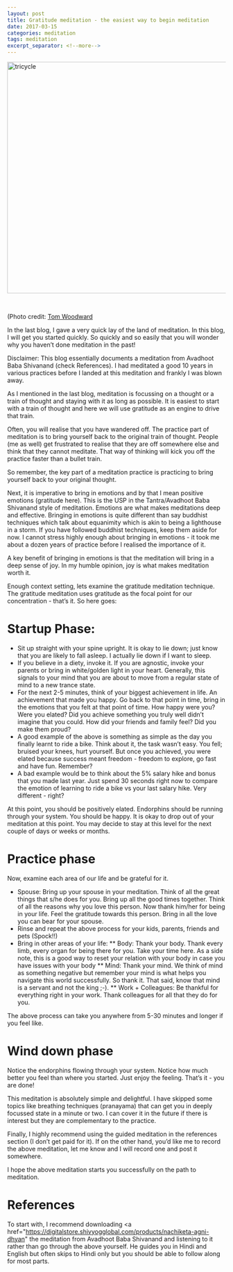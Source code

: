 ```yaml
---
layout: post
title: Gratitude meditation - the easiest way to begin meditation
date: 2017-03-15
categories: meditation
tags: meditation
excerpt_separator: <!--more-->
---
```


<a data-flickr-embed="true"  href="https://www.flickr.com/photos/bionicteaching/8129610558/in/photolist-doonZh-6x8zCP-gXcXf-6Eqm56-3X2HNS-6x8zCp-kVns8H-9yCMcS-a92NZG-qHwYT7-4RQpGE-4RLgCT-9fpA7P-RFhRsj-fUPfd7-Rb5g4a-4u4fM-auaKzz-8qbLGo-7fQ4E5-9F31ko-v8TWiZ-RBhxwr-5sHMk-dCaFc-p6vGVH-gNaxpT-9j5DWz-8X7V5R-6KKfcc-5NEcQu-cYrQiw-pBK2o1-cEwRMu-ebQpL-7uPGd2-eYeMeE-qZ44cZ-41HNj6-6fa7TP-apASDU-5f6kqX-6x8zCz-fFvBhP-9WQugR-6x8zCa-9snRzZ-nDwe9-7SREWN-GNjzR" title="tricycle"><img src="https://c1.staticflickr.com/9/8186/8129610558_041efbbc98_c.jpg" width="800" height="534" alt="tricycle"></a><script async src="//embedr.flickr.com/assets/client-code.js" charset="utf-8"></script>

<br>

(Photo credit:  <a href="https://www.flickr.com/photos/bionicteaching/8129610558/in/photolist-doonZh-6x8zCP-gXcXf-6Eqm56-3X2HNS-6x8zCp-kVns8H-9yCMcS-a92NZG-qHwYT7-4RQpGE-4RLgCT-9fpA7P-RFhRsj-fUPfd7-Rb5g4a-4u4fM-auaKzz-8qbLGo-7fQ4E5-9F31ko-v8TWiZ-RBhxwr-5sHMk-dCaFc-p6vGVH-gNaxpT-9j5DWz-8X7V5R-6KKfcc-5NEcQu-cYrQiw-pBK2o1-cEwRMu-ebQpL-7uPGd2-eYeMeE-qZ44cZ-41HNj6-6fa7TP-apASDU-5f6kqX-6x8zCz-fFvBhP-9WQugR-6x8zCa-9snRzZ-nDwe9-7SREWN-GNjzR"> Tom Woodward </a>

In the last blog, I gave a very quick lay of the land of meditation. In this blog, I will get you started quickly. So quickly and so easily that you will wonder why you haven’t done meditation in the past!
<!--more-->
Disclaimer: This blog essentially documents a meditation from Avadhoot Baba Shivanand (check References). I had meditated a good 10 years in various practices before I landed at this meditation and frankly I was blown away.

As I mentioned in the last blog, meditation is focussing on a thought or a train of thought and staying with it as long as possible. It is easiest to start with a train of thought and here we will use gratitude as an engine to drive that train.

Often, you will realise that you have wandered off. The practice part of meditation is to bring yourself back to the original train of thought. People (me as well) get frustrated to realise that they are off somewhere else and think that they cannot meditate. That way of thinking will kick you off the practice faster than a bullet train.

So remember, the key part of a meditation practice is practicing to bring yourself back to your original thought.

Next, it is imperative to bring in emotions and by that I mean positive emotions (gratitude here). This is the USP in the Tantra/Avadhoot Baba Shivanand style of meditation. Emotions are what makes meditations deep and effective. Bringing in emotions is quite different than say buddhist techniques which talk about equanimity which is akin to being a lighthouse in a storm. If you have followed buddhist techniques, keep them aside for now. I cannot stress highly enough about bringing in emotions - it took me about a dozen years of practice before I realised the importance of it.

A key benefit of bringing in emotions is that the meditation will bring in a deep sense of joy. In my humble opinion, joy is what makes meditation worth it.

Enough context setting, lets examine the gratitude meditation technique. The gratitude meditation uses gratitude as the focal point for our concentration - that’s it. So here goes:

# Startup Phase:

* Sit up straight with your spine upright. It is okay to lie down; just know that you are likely to fall asleep. I actually lie down if I want to sleep.
* If you believe in a diety, invoke it. If you are agnostic, invoke your parents or bring in white/golden light in your heart. Generally, this signals to your mind that you are about to move from a regular state of mind to a new trance state.
* For the next 2-5 minutes, think of your biggest achievement in life. An achievement that made you happy. Go back to that point in time, bring in the emotions that you felt at that point of time. How happy were you? Were you elated?  Did you achieve something you truly well didn’t imagine that you could. How did your friends and family feel? Did you make them proud?
* A good example of the above is something as simple as the day you finally learnt to ride a bike. Think about it, the task wasn’t easy. You fell; bruised your knees, hurt yourself. But once you achieved, you were elated because success meant freedom - freedom to explore, go fast and have fun. Remember?
* A bad example would be to think about the 5% salary hike and bonus that you made last year. Just spend 30 seconds right now to compare the emotion of learning to ride a bike vs your last salary hike. Very different - right?

At this point, you should be positively elated. Endorphins should be running through your system. You should be happy. It is okay to drop out of your meditation at this point. You may decide to stay at this level for the next couple of days or weeks or months.

# Practice phase
Now, examine each area of our life and be grateful for it.

* Spouse: Bring up your spouse in your meditation. Think of all the great things that s/he does for you. Bring up all the good times together. Think of all the reasons why you love this person. Now thank him/her for being in your life. Feel the gratitude towards this person. Bring in all the love you can bear for your spouse.
* Rinse and repeat the above process for your kids, parents, friends and pets (Spock!!)
* Bring in other areas of your life:
** Body: Thank your body. Thank every limb, every organ for being there for you. Take your time here. As a side note, this is a good way to reset your relation with your body in case you have issues with your body
** Mind: Thank your mind. We think of mind as something negative but remember your mind is what helps you navigate this world successfully. So thank it. That said, know that mind is a servant and not the king ;-).
** Work + Colleagues: Be thankful for everything right in your work. Thank colleagues  for all that they do for you.

The above process can take you anywhere from 5-30 minutes and longer if you feel like.

# Wind down phase
Notice the endorphins flowing through your system. Notice how much better you feel than where you started. Just enjoy the feeling. That’s it - you are done!

This meditation is absolutely simple and delightful. I have skipped some topics like breathing techniques (pranayama) that can get you in deeply focussed state in a minute or two. I can cover it in the future if there is interest but they are complementary to the practice.

Finally, I highly recommend using the guided meditation in the references section (I don’t get paid for it). If on the other hand, you’d like me to record the above meditation, let me know and I will record one and post it somewhere.

I hope the above meditation starts you successfully on the path to meditation.

# References
To start with, I recommend downloading <a href="https://digitalstore.shivyogglobal.com/products/nachiketa-agni-dhyan" the meditation from Avadhoot Baba Shivanand</a> and listening to it rather than go through the above yourself. He guides you in Hindi and English but often skips to Hindi only but you should be able to follow along for most parts.
